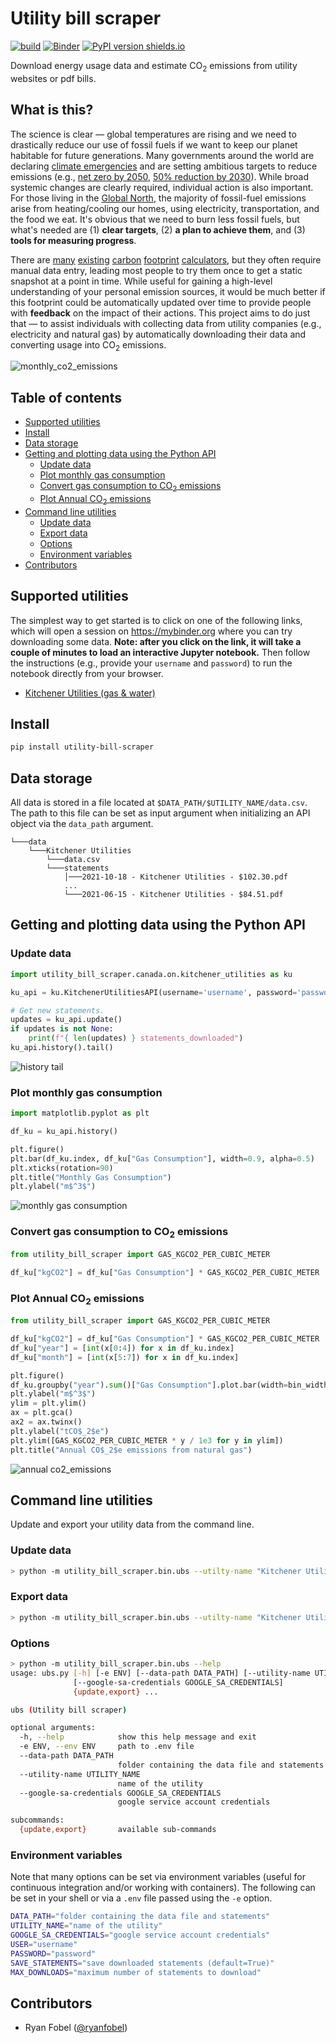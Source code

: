# Utility bill scraper

[![build](https://github.com/ryanfobel/utility-bill-scraper/actions/workflows/build.yml/badge.svg?branch=main)](https://github.com/ryanfobel/utility-bill-scraper/actions/workflows/build.yml)
[![Binder](https://mybinder.org/badge_logo.svg)](https://mybinder.org/v2/gh/ryanfobel/utility-bill-scraper/main)
[![PyPI version shields.io](https://img.shields.io/pypi/v/utility-bill-scraper.svg)](https://pypi.python.org/pypi/utility-bill-scraper/)

Download energy usage data and estimate CO<sub>2</sub> emissions from utility websites or pdf bills.

## What is this?

The science is clear — global temperatures are rising and we need to drastically reduce our use of fossil fuels if we want to keep our planet habitable for future generations. Many governments around the world are declaring [climate emergencies](https://qz.com/1786781/which-cities-have-declared-climate-emergencies/) and are setting ambitious targets to reduce emissions (e.g., [net zero by 2050](https://www.ipcc.ch/sr15/), [50% reduction by 2030](https://www.npr.org/2021/04/16/987667828/how-the-u-s-could-halve-climate-emissions-by-2030)). While broad systemic changes are clearly required, individual action is also important. For those living in the [Global North](https://en.wikipedia.org/wiki/Global_North_and_Global_South), the majority of fossil-fuel emissions arise from heating/cooling our homes, using electricity, transportation, and the food we eat. It's obvious that we need to burn less fossil fuels, but what's needed are (1) **clear targets**, (2) **a plan to achieve them**, and (3) **tools for measuring progress**.

There are [many](https://app.projectneutral.org/) [existing](https://coolclimate.berkeley.edu/calculator) [carbon](https://www.nature.org/en-us/get-involved/how-to-help/carbon-footprint-calculator/) [footprint](https://www.carbonfootprint.com/calculator.aspx) [calculators](https://www3.epa.gov/carbon-footprint-calculator/), but they often require manual data entry, leading most people to try them once to get a static snapshot at a point in time. While useful for gaining a high-level understanding of your personal emission sources, it would be much better if this footprint could be automatically updated over time to provide people with **feedback** on the impact of their actions. This project aims to do just that — to assist individuals with collecting data from utility companies (e.g., electricity and natural gas) by automatically downloading their data and converting usage into CO<sub>2</sub> emissions.

![monthly_co2_emissions](https://raw.githubusercontent.com/ryanfobel/utility-bill-scraper/main/notebooks/canada/on/images/monthly_co2_emissions.png)

<!-- START doctoc generated TOC please keep comment here to allow auto update -->
<!-- DON'T EDIT THIS SECTION, INSTEAD RE-RUN doctoc TO UPDATE -->
## Table of contents

- [Supported utilities](#supported-utilities)
- [Install](#install)
- [Data storage](#data-storage)
- [Getting and plotting data using the Python API](#getting-and-plotting-data-using-the-python-api)
  - [Update data](#update-data)
  - [Plot monthly gas consumption](#plot-monthly-gas-consumption)
  - [Convert gas consumption to CO<sub>2</sub> emissions](#convert-gas-consumption-to-cosub2sub-emissions)
  - [Plot Annual CO<sub>2</sub> emissions](#plot-annual-cosub2sub-emissions)
- [Command line utilities](#command-line-utilities)
  - [Update data](#update-data-1)
  - [Export data](#export-data)
  - [Options](#options)
  - [Environment variables](#environment-variables)
- [Contributors](#contributors)

<!-- END doctoc generated TOC please keep comment here to allow auto update -->

## Supported utilities

The simplest way to get started is to click on one of the following links, which will open a session on https://mybinder.org where you can try downloading some data. **Note: after you click on the link, it will take a couple of minutes to load an interactive Jupyter notebook.** Then follow the instructions (e.g., provide your `username` and `password`) to run the notebook directly from your browser.

 * [Kitchener Utilities (gas & water)](https://mybinder.org/v2/gh/ryanfobel/utility-bill-scraper/main?labpath=notebooks%2Fcanada%2Fon%2Fkitchener_utilities.ipynb)
 
## Install

```sh
pip install utility-bill-scraper
```

## Data storage

All data is stored in a file located at `$DATA_PATH/$UTILITY_NAME/data.csv`. The path to this file can be set as input argument when initializing an API object via the `data_path` argument.

```
└───data
    └───Kitchener Utilities
        └───data.csv
        └───statements
            │───2021-10-18 - Kitchener Utilities - $102.30.pdf
            ...
            └───2021-06-15 - Kitchener Utilities - $84.51.pdf
```

## Getting and plotting data using the Python API

### Update data

```python
import utility_bill_scraper.canada.on.kitchener_utilities as ku

ku_api = ku.KitchenerUtilitiesAPI(username='username', password='password')

# Get new statements.
updates = ku_api.update()
if updates is not None:
    print(f"{ len(updates) } statements_downloaded")
ku_api.history().tail()
```
![history tail](https://raw.githubusercontent.com/ryanfobel/utility-bill-scraper/main/notebooks/canada/on/images/history_tail.png)




### Plot monthly gas consumption

```python
import matplotlib.pyplot as plt

df_ku = ku_api.history()

plt.figure()
plt.bar(df_ku.index, df_ku["Gas Consumption"], width=0.9, alpha=0.5)
plt.xticks(rotation=90)
plt.title("Monthly Gas Consumption")
plt.ylabel("m$^3$")
```

![monthly gas consumption](https://raw.githubusercontent.com/ryanfobel/utility-bill-scraper/main/notebooks/canada/on/images/monthly_gas_consumption.png)

### Convert gas consumption to CO<sub>2</sub> emissions

```python
from utility_bill_scraper import GAS_KGCO2_PER_CUBIC_METER

df_ku["kgCO2"] = df_ku["Gas Consumption"] * GAS_KGCO2_PER_CUBIC_METER
```

### Plot Annual CO<sub>2</sub> emissions

```python
from utility_bill_scraper import GAS_KGCO2_PER_CUBIC_METER

df_ku["kgCO2"] = df_ku["Gas Consumption"] * GAS_KGCO2_PER_CUBIC_METER
df_ku["year"] = [int(x[0:4]) for x in df_ku.index]
df_ku["month"] = [int(x[5:7]) for x in df_ku.index]

plt.figure()
df_ku.groupby("year").sum()["Gas Consumption"].plot.bar(width=bin_width, alpha=alpha)
plt.ylabel("m$^3$")
ylim = plt.ylim()
ax = plt.gca()
ax2 = ax.twinx()
plt.ylabel("tCO$_2$e")
plt.ylim([GAS_KGCO2_PER_CUBIC_METER * y / 1e3 for y in ylim])
plt.title("Annual CO$_2$e emissions from natural gas")
```

![annual co2_emissions](https://raw.githubusercontent.com/ryanfobel/utility-bill-scraper/main/notebooks/canada/on/images/annual_co2_emissions.png)

## Command line utilities

Update and export your utility data from the command line.

### Update data

```sh
> python -m utility_bill_scraper.bin.ubs --utilty-name "Kitchener Utilities" update --user $USER --password $PASSWORD
```

### Export data

```sh
> python -m utility_bill_scraper.bin.ubs --utilty-name "Kitchener Utilities" export --output data.csv
```

### Options

```sh
> python -m utility_bill_scraper.bin.ubs --help
usage: ubs.py [-h] [-e ENV] [--data-path DATA_PATH] [--utility-name UTILITY_NAME]
              [--google-sa-credentials GOOGLE_SA_CREDENTIALS]
              {update,export} ...

ubs (Utility bill scraper)

optional arguments:
  -h, --help            show this help message and exit
  -e ENV, --env ENV     path to .env file
  --data-path DATA_PATH
                        folder containing the data file and statements
  --utility-name UTILITY_NAME
                        name of the utility
  --google-sa-credentials GOOGLE_SA_CREDENTIALS
                        google service account credentials

subcommands:
  {update,export}       available sub-commands
```

### Environment variables

Note that many options can be set via environment variables (useful for continuous integration and/or working with containers). The following can be set in your shell or via a `.env` file passed using the `-e` option.

```sh
DATA_PATH="folder containing the data file and statements"
UTILITY_NAME="name of the utility"
GOOGLE_SA_CREDENTIALS="google service account credentials"
USER="username"
PASSWORD="password"
SAVE_STATEMENTS="save downloaded statements (default=True)"
MAX_DOWNLOADS="maximum number of statements to download"
```

## Contributors

* Ryan Fobel ([@ryanfobel](https://github.com/ryanfobel))
